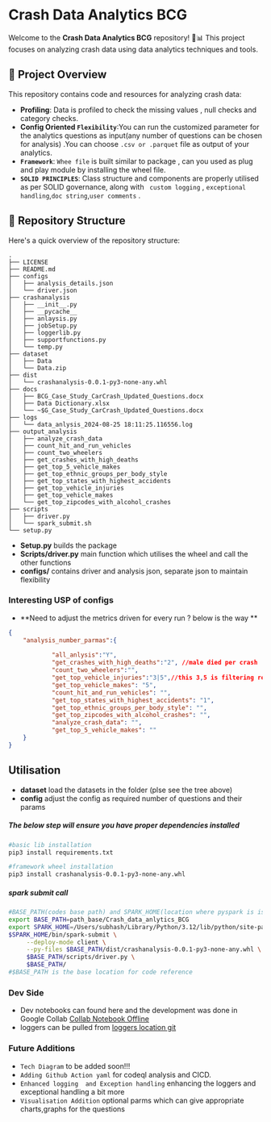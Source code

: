 

# Crash Data Analytics BCG

Welcome to the **Crash Data Analytics BCG** repository! 🚗📊 This project focuses on analyzing crash data using data analytics techniques and tools.

## 🚀 Project Overview

This repository contains code and resources for analyzing crash data:

- **Profiling**: Data is profiled to check the missing values , null checks and category checks.
- **Config Oriented `Flexibility`**:You can run the customized parameter for the analytics questions as input(any number of questions can be chosen for analysis)  .You can choose `.csv or .parquet` file as output of your analytics.
- **`Framework`**: `Whee file` is built similar to package , can you used as plug and play module by installing the wheel file.
- **`SOLID PRINCIPLES`**: Class structure and components  are properly utilised  as per SOLID governance, along with ` custom logging` , `exceptional handling`,`doc string`,`user comments` .

## 📁 Repository Structure

Here's a quick overview of the repository structure:

```
.
├── LICENSE
├── README.md
├── configs
│   ├── analysis_details.json
│   └── driver.json
├── crashanalysis
│   ├── __init__.py
│   ├── __pycache__
│   ├── anlaysis.py
│   ├── jobSetup.py
│   ├── loggerlib.py
│   ├── supportfunctions.py
│   └── temp.py
├── dataset
│   ├── Data
│   └── Data.zip
├── dist
│   └── crashanalysis-0.0.1-py3-none-any.whl
├── docs
│   ├── BCG_Case_Study_CarCrash_Updated_Questions.docx
│   ├── Data Dictionary.xlsx
│   └── ~$G_Case_Study_CarCrash_Updated_Questions.docx
├── logs
│   └── data_anlysis_2024-08-25 18:11:25.116556.log
├── output_analysis
│   ├── analyze_crash_data
│   ├── count_hit_and_run_vehicles
│   ├── count_two_wheelers
│   ├── get_crashes_with_high_deaths
│   ├── get_top_5_vehicle_makes
│   ├── get_top_ethnic_groups_per_body_style
│   ├── get_top_states_with_highest_accidents
│   ├── get_top_vehicle_injuries
│   ├── get_top_vehicle_makes
│   └── get_top_zipcodes_with_alcohol_crashes
├── scripts
│   ├── driver.py
│   └── spark_submit.sh
└── setup.py
```
- **Setup.py** builds the package
- **Scripts/driver.py** main function which utilises the wheel and call the other functions
- **configs/** contains driver and analysis json, separate json to maintain flexibility


### Interesting USP of configs

- **Need to adjust the metrics driven for every run ? below is the way **
```json
{
    "analysis_number_parmas":{   
    
            "all_anlysis":"Y",
            "get_crashes_with_high_deaths":"2", //male died per crash  is more than 2
            "count_two_wheelers":"",
            "get_top_vehicle_injuries":"3|5",//this 3,5 is filtering records based on the rank between 3 and 5
            "get_top_vehicle_makes": "5",
            "count_hit_and_run_vehicles": "",
            "get_top_states_with_highest_accidents": "1",
            "get_top_ethnic_groups_per_body_style": "",
            "get_top_zipcodes_with_alcohol_crashes": "",
            "analyze_crash_data": "",
            "get_top_5_vehicle_makes": ""
    }
}
```
## Utilisation
- **dataset** load the datasets in the folder (plse see the tree above)
- **config** adjust the config as required number of questions and their params


#####  The below step will ensure you have proper dependencies  installed
```bash
#basic lib installation
pip3 install requirements.txt
```
```bash
#framework wheel installation
pip3 install crashanalysis-0.0.1-py3-none-any.whl
```
#####  spark submit call
```bash
#BASE_PATH(codes base path) and SPARK_HOME(location where pyspark is isntalled)
export BASE_PATH=path_base/Crash_data_anlytics_BCG
export SPARK_HOME=/Users/subhash/Library/Python/3.12/lib/python/site-packages/
$SPARK_HOME/bin/spark-submit \
     --deploy-mode client \
     --py-files $BASE_PATH/dist/crashanalysis-0.0.1-py3-none-any.whl \
     $BASE_PATH/scripts/driver.py \
     $BASE_PATH/
#$BASE_PATH is the base location for code reference 
```


### Dev Side

- Dev notebooks can found here and the development was done in Google Collab
  [Collab Notebook Offline](docs/dev_v2_case_study.ipynb)
- loggers can be pulled from [loggers location git ](logs/)

### Future Additions
- `Tech Diagram` to be added soon!!! 
- `Adding Github Action yaml` for codeql analysis and CICD.
- `Enhanced logging  and Exception handling` enhancing  the loggers and exceptional handling a bit more
- `Visualisation Addition` optional parms which can give appropriate charts,graphs for the questions
